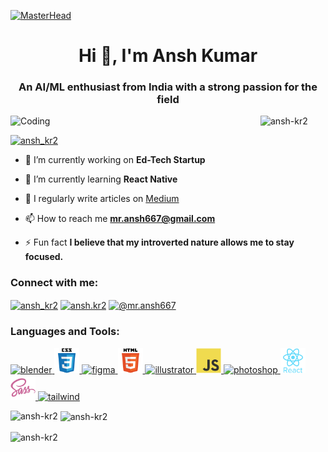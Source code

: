 [![MasterHead](https://wallpaperaccess.com/full/2825710.gif)](https://ansh-kr2.io)
<h1 align="center">Hi 👋, I'm Ansh Kumar</h1>
<h3 align="center">An AI/ML enthusiast from India with a strong passion for the field</h3>
<img align="left" alt="Coding" width="400" src="https://camo.githubusercontent.com/5ddf73ad3a205111cf8c686f687fc216c2946a75005718c8da5b837ad9de78c9/68747470733a2f2f7468756d62732e6766796361742e636f6d2f4576696c4e657874446576696c666973682d736d616c6c2e676966">

<p align="left"> <img src="https://komarev.com/ghpvc/?username=ansh-kr2&label=Profile%20views&color=0e75b6&style=flat" alt="ansh-kr2" /> </p>

<p align="left"> <a href="https://twitter.com/ansh_kr2" target="blank"><img src="https://img.shields.io/twitter/follow/ansh_kr2?logo=twitter&style=for-the-badge" alt="ansh_kr2" /></a> </p>

- 🔭 I’m currently working on **Ed-Tech Startup**

- 🌱 I’m currently learning **React Native**

- 📝 I regularly write articles on [Medium](https://medium.com/@mr.ansh667)

- 📫 How to reach me **mr.ansh667@gmail.com**

- ⚡ Fun fact **I believe that my introverted nature allows me to stay focused.**

<h3 align="left">Connect with me:</h3>
<p align="left">
<a href="https://twitter.com/ansh_kr2" target="blank"><img align="center" src="https://raw.githubusercontent.com/rahuldkjain/github-profile-readme-generator/master/src/images/icons/Social/twitter.svg" alt="ansh_kr2" height="30" width="40" /></a>
<a href="https://instagram.com/ansh.kr2" target="blank"><img align="center" src="https://raw.githubusercontent.com/rahuldkjain/github-profile-readme-generator/master/src/images/icons/Social/instagram.svg" alt="ansh.kr2" height="30" width="40" /></a>
<a href="https://medium.com/@mr.ansh667" target="blank"><img align="center" src="https://raw.githubusercontent.com/rahuldkjain/github-profile-readme-generator/master/src/images/icons/Social/medium.svg" alt="@mr.ansh667" height="30" width="40" /></a>
</p>

<h3 align="left">Languages and Tools:</h3>
<p align="left"> <a href="https://www.blender.org/" target="_blank" rel="noreferrer"> <img src="https://download.blender.org/branding/community/blender_community_badge_white.svg" alt="blender" width="40" height="40"/> </a> <a href="https://www.w3schools.com/css/" target="_blank" rel="noreferrer"> <img src="https://raw.githubusercontent.com/devicons/devicon/master/icons/css3/css3-original-wordmark.svg" alt="css3" width="40" height="40"/> </a> <a href="https://www.figma.com/" target="_blank" rel="noreferrer"> <img src="https://www.vectorlogo.zone/logos/figma/figma-icon.svg" alt="figma" width="40" height="40"/> </a> <a href="https://www.w3.org/html/" target="_blank" rel="noreferrer"> <img src="https://raw.githubusercontent.com/devicons/devicon/master/icons/html5/html5-original-wordmark.svg" alt="html5" width="40" height="40"/> </a> <a href="https://www.adobe.com/in/products/illustrator.html" target="_blank" rel="noreferrer"> <img src="https://www.vectorlogo.zone/logos/adobe_illustrator/adobe_illustrator-icon.svg" alt="illustrator" width="40" height="40"/> </a> <a href="https://developer.mozilla.org/en-US/docs/Web/JavaScript" target="_blank" rel="noreferrer"> <img src="https://raw.githubusercontent.com/devicons/devicon/master/icons/javascript/javascript-original.svg" alt="javascript" width="40" height="40"/> </a> <a href="https://www.photoshop.com/en" target="_blank" rel="noreferrer"> <img src="https://encrypted-tbn0.gstatic.com/images?q=tbn:ANd9GcTirHxQzoWPUFgJlbSq2gVRsXZjZ_cxygZL7OKlpKk5DI_rWHQf4gGOFh_BKjKax2wb7OY&usqp=CAU" alt="photoshop" width="40" height="40"/> </a> <a href="https://reactjs.org/" target="_blank" rel="noreferrer"> <img src="https://raw.githubusercontent.com/devicons/devicon/master/icons/react/react-original-wordmark.svg" alt="react" width="40" height="40"/> </a> <a href="https://sass-lang.com" target="_blank" rel="noreferrer"> <img src="https://raw.githubusercontent.com/devicons/devicon/master/icons/sass/sass-original.svg" alt="sass" width="40" height="40"/> </a> <a href="https://tailwindcss.com/" target="_blank" rel="noreferrer"> <img src="https://www.vectorlogo.zone/logos/tailwindcss/tailwindcss-icon.svg" alt="tailwind" width="40" height="40"/> </a> </p>

<p><img align="left" src="https://github-readme-stats.vercel.app/api/top-langs?username=ansh-kr2&show_icons=true&locale=en&layout=compact" alt="ansh-kr2" /></p>

<p>&nbsp;<img align="center" src="https://github-readme-stats.vercel.app/api?username=ansh-kr2&show_icons=true&locale=en" alt="ansh-kr2" /></p>

<p><img align="center" src="https://github-readme-streak-stats.herokuapp.com/?user=ansh-kr2&" alt="ansh-kr2" /></p>
